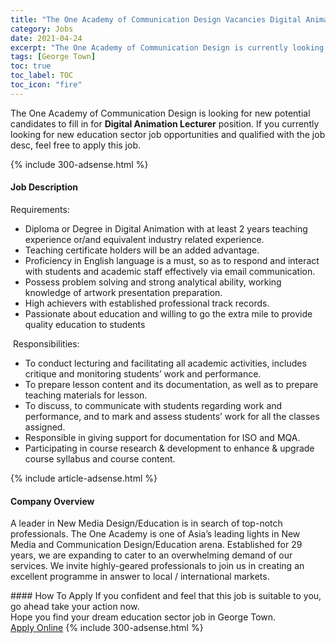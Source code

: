 ```yaml
---
title: "The One Academy of Communication Design Vacancies Digital Animation Lecturer" 
category: Jobs 
date: 2021-04-24 
excerpt: "The One Academy of Communication Design is currently looking for suitable person to fill in the Digital Animation Lecturer which positioned at George Town" 
tags: [George Town] 
toc: true 
toc_label: TOC 
toc_icon: "fire" 
--- 
```


<p>The One Academy of Communication Design is looking for new potential candidates to fill in for <b>Digital Animation Lecturer</b> position. If you currently looking for new education sector job opportunities and qualified with the job desc, feel free to apply this job.
</p>{% include 300-adsense.html %} 
<div><div><h4>Job Description</h4></div><div><div><span><div><div>Requirements:<ul><li>Diploma or Degree in Digital Animation with at least 2 years teaching experience or/and equivalent industry related experience.</li><li>Teaching certificate holders will be an added advantage.</li><li>Proficiency in English language is a must, so as to respond and interact with students and academic staff effectively via email communication.</li><li>Possess problem solving and strong analytical ability, working knowledge of artwork presentation preparation.</li><li>High achievers with established professional track records.</li><li>Passionate about education and willing to go the extra mile to provide quality education to students</li></ul>&#160;Responsibilities:<ul><li>To conduct lecturing and facilitating all academic activities, includes critique and monitoring students&#8217; work and performance.</li><li>To prepare lesson content and its documentation, as well as to prepare teaching materials for lesson.</li><li>To discuss, to communicate with students regarding work and performance, and to mark and assess students&#8217; work for all the classes assigned.</li><li>Responsible in giving support for documentation for ISO and MQA.</li><li>Participating in course research &amp; development to enhance &amp; upgrade course syllabus and course content.</li></ul></div></div></span></div></div></div> 
{% include article-adsense.html %} 
<div><div><h4>Company Overview</h4></div><div><div><span><div><p>A leader in New Media Design/Education is in search of top-notch professionals. The One Academy is one of Asia&#8217;s leading lights in New Media and Communication Design/Education arena. Established for 29 years, we are expanding to cater to an overwhelming demand of our services.&#160;We invite highly-geared professionals to join us in creating an excellent programme in answer to local / international markets.</p></div></span></div></div></div> 
#### How To Apply 
If you confident and feel that this job is suitable to you, go ahead take your action now. <br/> 
Hope you find your dream education sector job in George Town. <br/> 
<a href="https://www.jobstreet.com.my/en/job/digital-animation-lecturer-4517633?jobId=jobstreet-my-job-4517633" class="btn btn--info" target="_blank" rel="nofollow noopenner">Apply Online</a> 
{% include 300-adsense.html %} 